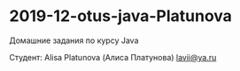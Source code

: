 # 2019-12-otus-java-Platunova
Домашние задания по курсу Java

Студент: 
Alisa Platunova (Алиса Платунова) 
lavii@ya.ru
